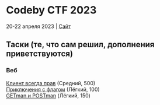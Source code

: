 # Codeby CTF 2023 #
20-22 апреля 2023 | <a href="https://event.codeby.games/" target="_blank">Сайт</a>
## Таски (те, что сам решил, дополнения приветствуются) ##
### Веб ###
[Клиент всегда прав](tasks/web/customer_is_always_right) (Средний, 500)<br/>
[Приключения с флагом](tasks/web/adventures_with_flag) (Лёгкий, 100)<br/>
[GETman и POSTman](tasks/web/getman_and_postman) (Лёгкий, 150)
